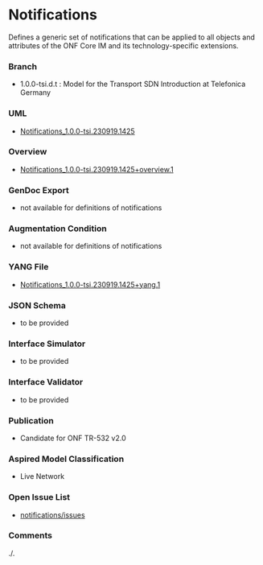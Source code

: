 # Notifications
Defines a generic set of notifications that can be applied to all objects and attributes of the ONF Core IM and its technology-specific extensions.

### Branch
- 1.0.0-tsi.d.t : Model for the Transport SDN Introduction at Telefonica Germany

### UML
- [Notifications_1.0.0-tsi.230919.1425](./Notifications_1.0.0-tsi.230919.1425.zip)

### Overview 
- [Notifications_1.0.0-tsi.230919.1425+overview.1](./Notifications_1.0.0-tsi.230919.1425+overview.1.png)

### GenDoc Export
- not available for definitions of notifications

### Augmentation Condition
- not available for definitions of notifications

### YANG File
- [Notifications_1.0.0-tsi.230919.1425+yang.1](./Notifications_1.0.0-tsi.230919.1425+yang.1.zip)

### JSON Schema
- to be provided

### Interface Simulator
- to be provided

### Interface Validator
- to be provided

### Publication
- Candidate for ONF TR-532 v2.0 

### Aspired Model Classification
- Live Network

### Open Issue List
- [notifications/issues](../../issues)

### Comments
./.
